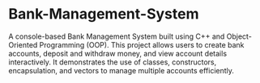 # Bank-Management-System
A console-based Bank Management System built using C++ and Object-Oriented Programming (OOP). This project allows users to create bank accounts, deposit and withdraw money, and view account details interactively. It demonstrates the use of classes, constructors, encapsulation, and vectors to manage multiple accounts efficiently.
